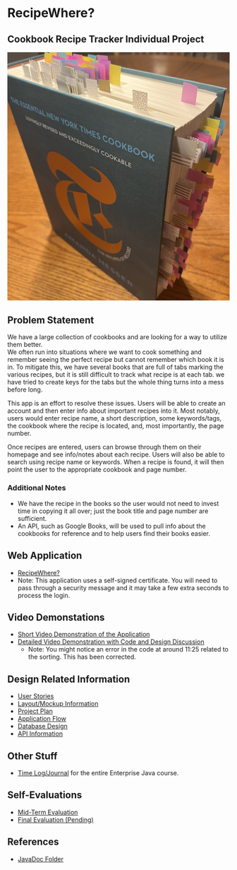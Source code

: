 # RecipeWhere?
## Cookbook Recipe Tracker Individual Project

![Cookbook with a lot of tabs](DesignDocuments/LayoutPictures/CookbookChaos.jpg)

## Problem Statement
We have a large collection of cookbooks and are looking for a way to utilize them better.  
We often run into situations where we want to cook something and remember seeing the 
perfect recipe but cannot remember which book it is in.  To mitigate this, we have several 
books that are full of tabs marking the various recipes, but it is still difficult to track 
what recipe is at each tab.  we have tried to create keys for the tabs but the whole thing 
turns into a mess before long.

This app is an effort to resolve these issues.  Users will be able to create an account and 
then enter info about important recipes into it.  Most notably, users would enter recipe 
name, a short description, some keywords/tags, the cookbook where the recipe is located, 
and, most importantly, the page number.

Once recipes are entered, users can browse through them on their homepage and see 
info/notes about each recipe.  Users will also be able to search using recipe name or 
keywords.  When a recipe is found, it will then point the user to the appropriate cookbook 
and page number.

### Additional Notes
* We have the recipe in the books so the user would not need to invest time in copying it 
all over; just the book title and page number are sufficient.
* An API, such as Google Books, will be used to pull info about the cookbooks for reference 
and to help users find their books easier.

## Web Application
* [RecipeWhere?](http://recipetracker-env.eba-vhjjf2ef.us-east-2.elasticbeanstalk.com/)
* Note: This application uses a self-signed certificate.  You will need to pass through
a security message and it may take a few extra seconds to process the login. 

## Video Demonstations
* [Short Video Demonstration of the Application](https://youtu.be/VVHRUVEYzn8)
* [Detailed Video Demonstration with Code and Design Discussion](https://youtu.be/6LbX22G6ZIc)
  * Note: You might notice an error in the code at around 11:25 related to the sorting.  This has been corrected.

## Design Related Information
* [User Stories](DesignDocuments/userStories.md)
* [Layout/Mockup Information](DesignDocuments/layoutInformation.md)
* [Project Plan](DesignDocuments/projectPlan.md)
* [Application Flow](DesignDocuments/applicationFlow.md)
* [Database Design](DesignDocuments/databaseDesign.md)
* [API Information](DesignDocuments/apiInfo.md)

## Other Stuff
* [Time Log/Journal](journal.md) for the entire Enterprise Java course.

## Self-Evaluations
* [Mid-Term Evaluation](DesignDocuments/Self-Evaluations/selfEvaluationMidTerm-22-10-30.md)
* [Final Evaluation (Pending)](DesignDocuments/Self-Evaluations/selfEvaluationFinal-22-12-11.md)

## References
* [JavaDoc Folder](JavaDoc)
